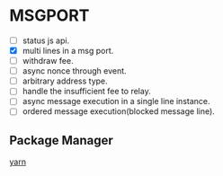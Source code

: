 # MSGPORT

- [ ] status js api.
- [x] multi lines in a msg port.
- [ ] withdraw fee.
- [ ] async nonce through event.
- [ ] arbitrary address type.
- [ ] handle the insufficient fee to relay.
- [ ] async message execution in a single line instance.
- [ ] ordered message execution(blocked message line).

## Package Manager

[yarn](https://yarnpkg.com/getting-started)
